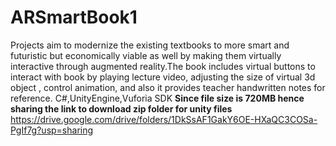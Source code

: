 # ARSmartBook1
Projects aim to modernize the existing textbooks to
more smart and futuristic but economically viable as
well by making them virtually interactive through augmented reality.The book includes virtual buttons to interact with book by playing lecture video, adjusting the
size of virtual 3d object , control animation, and also it
provides teacher handwritten notes for reference.
C#,UnityEngine,Vuforia SDK
**Since file size is 720MB hence sharing the link to download zip folder for unity files**
https://drive.google.com/drive/folders/1DkSsAF1GakY6OE-HXaQC3COSa-PgIf7g?usp=sharing
